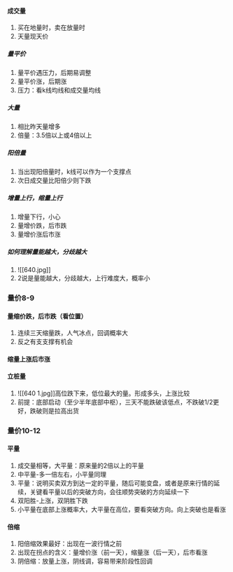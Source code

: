 #### 成交量
1. 买在地量时，卖在放量时
2. 天量现天价
##### 量平价
1. 量平价遇压力，后期易调整
2. 量平价涨，后期涨
3. 压力：看k线均线和成交量均线
##### 大量
1. 相比昨天量增多
2. 倍量：3.5倍以上或4倍以上
##### 阳倍量
1. 当出现阳倍量时，k线可以作为一个支撑点
2. 次日成交量比阳倍少则下跌
##### 增量上行，缩量上行
1. 增量下行，小心
2. 量增价跌，后市跌
3. 量增价涨后市涨
##### 如何理解量能越大，分歧越大
1. ![[640.jpg]]
2. 2说是量能越大，分歧越大，上行难度大，概率小
### 量价8-9
#### 量缩价跌，后市跌（看位置）
1. 连续三天缩量跌，人气冰点，回调概率大
2. 反之有支支撑有机会
#### 缩量上涨后市涨
#### 立桩量
1. ![[640 1.jpg]]高位跌下来，低位最大的量。形成多头，上涨比较
3. 前提：底部启动（至少半年底部中枢），三天不能跌破该低点，不跌破1/2更好，跌破则是拉高出货
### 量价10-12
#### 平量
1. 成交量相等，大平量：原来量的2倍以上的平量
2. 中平量-多一倍左右，小平量同理
3. 平量：说明买卖双方到达一定的平量，随后可能变盘，或者是原来行情的延续，关键看平量以后的突破方向，会往顺势突破的方向延续一下
4. 双阳胜-上涨，双阴胜下跌
5. 小平量在底部上涨概率大，大平量在高位，要看突破方向。向上突破也是看涨
#### 倍缩
1. 阳倍缩效果最好：出现在一波行情之前
2. 出现在拐点的含义：量增价涨（前一天），缩量涨（后一天），后市看涨
3. 阴倍缩：放量上涨，阴线调，容易带来阶段性回调